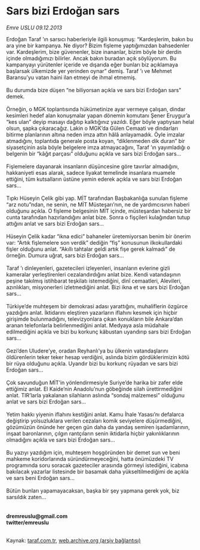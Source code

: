 # Sars bizi Erdoğan sars

*Emre USLU 09.12.2013*

<div class="yazi">Erdoğan Taraf ’ın sarsıcı haberleriyle ilgili konuşmuş: “Kardeşlerim, bakın bu ara yine bir kampanya. Ne diyor? Bizim fişleme yaptığımızdan bahsedenler var. Kardeşlerim, bize güvenenler, bize inananlar, bizim böyle bir derdin içinde olmadığımızı bilirler. Ancak bakın buradan açık söylüyorum. Bu kampanyayı yürütenler içeride ve dışarıda eğer bunları biz açıklamaya başlarsak ülkemizde yer yerinden oynar” demiş. Taraf ’ı ve Mehmet Baransu’yu vatan haini ilan etmeyi de ihmal etmemiş.<br/><br/>Bu durumda bize düşen “ne biliyorsan açıkla ve sars bizi Erdoğan sars” demek.<br/><br/>Örneğin, o MGK toplantısında hükümetinize ayar vermeye çalışan, dindar kesimleri hedef alan konuşmalar yapan dönemin komutanı Şener Eruygur’a “kes ulan” deyip masayı dağıtıp kalktığınız yazıldı. Eğer böyle yaptıysan helal olsun, şapka çıkaracağız. Lakin o MGK’da Gülen Cemaati ve dindarları bitirme planlarının altına neden imza attın hâlâ anlayamadık. Öyle imzalar atmadığını, toplantıda generale posta koyan, “diklenmeden dik duran” bir siyasetçinin asla böyle belgelere imza atmayacağını, Taraf ’ın yayımladığı o belgenin bir “kâğıt parçası” olduğunu açıkla ve sars bizi Erdoğan sars...<br/><br/>Fişlemelere dayanarak insanların düşüncesine göre tavırlar almadığını, hakkaniyeti esas alarak, sadece liyakat temelinde insanlara muamele ettiğini, tüm kutsalların üstüne yemin ederek açıkla ve sars bizi Erdoğan sars...<br/><br/>Tıpkı Hüseyin Çelik gibi yap. MİT tarafından Başbakanlığa sunulan fişleme “arz notu”ndan, ne senin, ne MİT Müsteşarı’nın, ne de yardımcısının haberi olduğunu açıkla. O fişleme belgesinin MİT içinde, müsteşardan habersiz bir cunta tarafından hazırlandığını anlat bize. Sonra o fişçileri kulağından tutup attığını anlat ve sars bizi Erdoğan sars...<br/><br/>Hüseyin Çelik kadar “ikna edici” bahaneler üretemiyorsan benim bir önerim var: “Artık fişlemelere son verdik” dediğin “fiş” konusunun ilkokullardaki fişler olduğunu anlat. “Akıllı tahtalar geldi artık fişe gerek kalmadı” de örneğin. Dumura uğrat, sars bizi Erdoğan sars...<br/><br/>Taraf ’ı dinleyenleri, gazetecileri izleyenleri, insanların evlerine gizli kameralar yerleştirenleri cezalandırdığını anlat bize. Kendi vatandaşının peşine takılmış istihbarat teşkilatı istemediğini, dinî cemaatleri, Alevileri, azınlıkları, misyonerleri izletmediğini anlat. Bizi ikna et ve sars bizi Erdoğan sars...<br/><br/>Türkiye’de muhteşem bir demokrasi adası yarattığını, muhaliflerin özgürce yazdığını anlat. İktidarını eleştiren yazarların iflahını kesmek için hiçbir girişimde bulunmadığını, televizyonlara çıkan konukların bile Ankara’dan aranan telefonlarla belirlenmediğini anlat. Medyaya asla müdahale edilmediğini açıkla ve bizi bu korkunç kâbustan uyandırıp sars bizi Erdoğan sars...<br/><br/>Gezi’den Uludere’ye, oradan Reyhanlı’ya bu ülkenin vatandaşlarını öldürenlerin teker teker hesap verdiğini, aslında bizim gördüklerimizin kötü bir rüya olduğunu açıkla. Uyandır bizi bu korkunç rüyadan ve sars bizi Erdoğan sars...<br/><br/>Çok savunduğun MİT’in yönlendirmesiyle Suriye’de harika bir zafer elde ettiğimiz anlat. El Kaide’nin Anadolu’nun göbeğinde silah ürettirmediğini anlat. TIR’larla yakalanan silahların aslında “sondaj malzemesi” olduğunu anlat ve sars bizi Erdoğan sars...<br/><br/>Yetim hakkı yiyenin iflahını kestiğini anlat. Kamu İhale Yasası’nı defalarca değiştirip yolsuzluklara verilen cezaları komik seviyelere düşürmediğini, gözümüzün önünde her geçen gün daha da yandaş semiren işadamlarının, inşaat baronlarının, çılgın rantçıların senin iktidarla hiçbir yakınlıklarının olmadığını açıkla ve sars bizi Erdoğan sars...<br/><br/>Bu yazıyı yazdığım için, muhteşem hoşgöründen bir demet sun ve beni mahkeme koridorlarında süründürmeyeceğini, hatta önümüzdeki TV programında soru soracak gazeteciler arasında görmeyi istediğini, icabına bakılacak yazarlar listesinde bir basamak daha yükseltilmediğimi de açıkla ve sars beni Erdoğan sars...<br/><br/>Bütün bunları yapamayacaksan, başka bir şey yapmana gerek yok, biz sarsıldık zaten...<br/><br/><br/><b>dremreuslu@gmail.com<br/>twitter/emreuslu</b><br/><br/>
</div>

Kaynak: [taraf.com.tr](http://www.taraf.com.tr:80/emre-uslu-2/makale-sars-bizi-erdogan-sars.htm), [web.archive.org (arşiv bağlantısı)](http://web.archive.org/web/20131211012317/http://www.taraf.com.tr:80/emre-uslu-2/makale-sars-bizi-erdogan-sars.htm)
